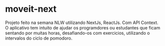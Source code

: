 # moveit-next
Projeto feito na semana NLW utilizando NextJs, ReactJs. Com API Context. 
O aplicativo tem intuito de ajudar os programdores ou estudantes que ficam sentando por muitas horas, desafiando-os com exercicios,  utilizando o intervalos do  ciclo de pomodoro. 
